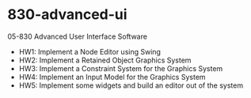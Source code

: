# 830-advanced-ui
05-830 Advanced User Interface Software

- HW1: Implement a Node Editor using Swing
- HW2: Implement a Retained Object Graphics System
- HW3: Implement a Constraint System for the Graphics System
- HW4: Implement an Input Model for the Graphics System
- HW5: Implement some widgets and build an editor out of the system
